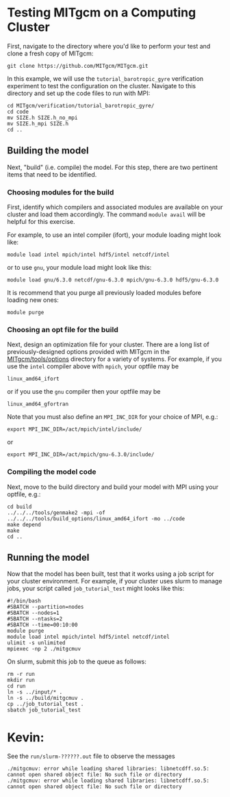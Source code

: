 # Testing MITgcm on a Computing Cluster

First, navigate to the directory where you'd like to perform your test and clone a fresh copy of MITgcm:
```
git clone https://github.com/MITgcm/MITgcm.git
```

In this example, we will use the `tutorial_barotropic_gyre` verification experiment to test the configuration on the cluster. Navigate to this directory and set up the code files to run with MPI:
```
cd MITgcm/verification/tutorial_barotropic_gyre/
cd code
mv SIZE.h SIZE.h_no_mpi
mv SIZE.h_mpi SIZE.h
cd ..
```

## Building the model
Next, "build" (i.e. compile) the model. For this step, there are two pertinent items that need to be identified. 

### Choosing modules for the build
First, identify which compilers and associated modules are available on your cluster and load them accordingly. The command `module avail` will be helpful for this exercise.

For example, to use an intel compiler (ifort), your module loading might look like:
```
module load intel mpich/intel hdf5/intel netcdf/intel
```
or to use `gnu`, your module load might look like this:
```
module load gnu/6.3.0 netcdf/gnu-6.3.0 mpich/gnu-6.3.0 hdf5/gnu-6.3.0
```

It is recommend that you purge all previously loaded modules before loading new ones:
```
module purge
```

### Choosing an opt file for the build
Next, design an optimization file for your cluster. There are a long list of previously-designed options provided with MITgcm in the [MITgcm/tools/options](https://github.com/MITgcm/MITgcm/tree/master/tools/build_options) directory for a variety of systems.
For example, if you use the `intel` compiler above with `mpich`, your optfile may be 
```
linux_amd64_ifort
```
or if you use the `gnu` compiler then your optfile may be 
```
linux_amd64_gfortran
```
Note that you must also define an `MPI_INC_DIR` for your choice of MPI, e.g.:
```
export MPI_INC_DIR=/act/mpich/intel/include/
```
or 
```
export MPI_INC_DIR=/act/mpich/gnu-6.3.0/include/
```

### Compiling the model code
Next, move to the build directory and build your model with MPI using your optfile, e.g.:
```
cd build
../../../tools/genmake2 -mpi -of ../../../tools/build_options/linux_amd64_ifort -mo ../code
make depend
make
cd ..
```

## Running the model
Now that the model has been built, test that it works using a job script for your cluster environment. For example, if your cluster uses slurm to manage jobs, your script called `job_tutorial_test` might looks like this:
```
#!/bin/bash
#SBATCH --partition=nodes
#SBATCH --nodes=1
#SBATCH --ntasks=2
#SBATCH --time=00:10:00
module purge
module load intel mpich/intel hdf5/intel netcdf/intel
ulimit -s unlimited
mpiexec -np 2 ./mitgcmuv
```

On slurm, submit this job to the queue as follows:
```
rm -r run
mkdir run
cd run
ln -s ../input/* .
ln -s ../build/mitgcmuv .
cp ../job_tutorial_test .
sbatch job_tutorial_test
```

# Kevin:
See the `run/slurm-??????.out` file to observe the messages
```
./mitgcmuv: error while loading shared libraries: libnetcdff.so.5: cannot open shared object file: No such file or directory
./mitgcmuv: error while loading shared libraries: libnetcdff.so.5: cannot open shared object file: No such file or directory
```

